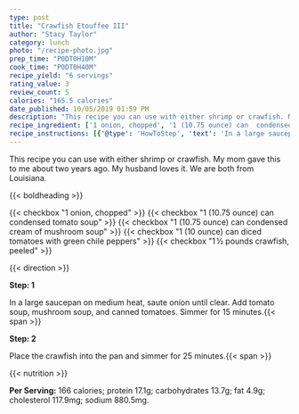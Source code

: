 ```yaml
---
type: post
title: "Crawfish Etouffee III"
author: "Stacy Taylor"
category: lunch
photo: "/recipe-photo.jpg"
prep_time: "P0DT0H10M"
cook_time: "P0DT0H40M"
recipe_yield: "6 servings"
rating_value: 3
review_count: 5
calories: "165.5 calories"
date_published: 10/05/2019 01:59 PM
description: "This recipe you can use with either shrimp or crawfish. My mom gave this to me about two years ago. My husband loves it. We are both from Louisiana."
recipe_ingredient: ['1 onion, chopped', '1 (10.75 ounce) can  condensed tomato soup', '1 (10.75 ounce) can  condensed cream of mushroom soup', '1 (10 ounce) can diced tomatoes with green chile peppers', '1\u2009½ pounds crawfish, peeled']
recipe_instructions: [{'@type': 'HowToStep', 'text': 'In a large saucepan on medium heat, saute onion until clear. Add tomato soup, mushroom soup, and canned tomatoes. Simmer for 15 minutes.\n'}, {'@type': 'HowToStep', 'text': 'Place the crawfish into the pan and simmer for 25 minutes.\n'}]
---
```


This recipe you can use with either shrimp or crawfish. My mom gave this to me about two years ago. My husband loves it. We are both from Louisiana. 

{{< boldheading >}}

{{< checkbox "1  onion, chopped" >}}
{{< checkbox "1 (10.75 ounce) can  condensed tomato soup" >}}
{{< checkbox "1 (10.75 ounce) can  condensed cream of mushroom soup" >}}
{{< checkbox "1 (10 ounce) can diced tomatoes with green chile peppers" >}}
{{< checkbox "1 ½ pounds crawfish, peeled" >}}


{{< direction >}}

**Step: 1**

In a large saucepan on medium heat, saute onion until clear. Add tomato soup, mushroom soup, and canned tomatoes. Simmer for 15 minutes.{{< span >}}

**Step: 2**

Place the crawfish into the pan and simmer for 25 minutes.{{< span >}}

{{< nutrition >}}

**Per Serving:** 166 calories; protein 17.1g; carbohydrates 13.7g; fat 4.9g; cholesterol 117.9mg; sodium 880.5mg.
